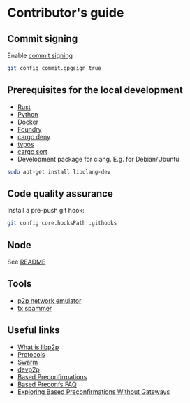 # Contributor's guide

## Commit signing

Enable [commit signing](https://docs.github.com/en/authentication/managing-commit-signature-verification/signing-commits)

```sh
git config commit.gpgsign true
```

## Prerequisites for the local development

* [Rust](https://www.rust-lang.org/tools/install)
* [Python](https://www.python.org/downloads/)
* [Docker](https://docs.docker.com/engine/install/)
* [Foundry](https://book.getfoundry.sh/getting-started/installation)
* [cargo deny](https://github.com/EmbarkStudios/cargo-deny)
* [typos](https://github.com/crate-ci/typos?tab=readme-ov-file#install)
* [cargo sort](https://github.com/DevinR528/cargo-sort)
* Development package for clang. E.g. for Debian/Ubuntu

```sh
sudo apt-get install libclang-dev
```

## Code quality assurance

Install a pre-push git hook:

```sh
git config core.hooksPath .githooks
```

## Node

See [README](node/README.md)

## Tools

* [p2p network emulator](tools/p2p_node/README.md)
* [tx spammer](tools/tx_spammer/README.md)

## Useful links

* [What is libp2p](https://docs.libp2p.io/concepts/introduction/overview/)
* [Protocols](https://docs.libp2p.io/concepts/fundamentals/protocols/)
* [Swarm](https://docs.libp2p.io/concepts/appendix/glossary/#swarm)
* [devp2p](https://docs.libp2p.io/concepts/similar-projects/devp2p/)
* [Based Preconfirmations](https://docs.taiko.xyz/taiko-alethia-protocol/protocol-design/based-preconfirmation/)
* [Based Preconfs FAQ](https://hackmd.io/@samlaf/based-preconfs-faq)
* [Exploring Based Preconfirmations Without Gateways](https://www.youtube.com/watch?v=F5buuRuCCt4)